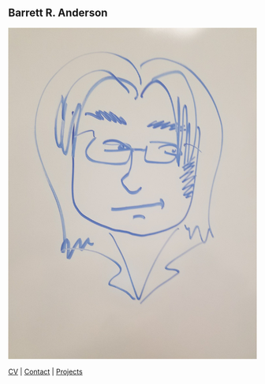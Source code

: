 ## Barrett R. Anderson

![Caricature of Barrett](basketch.jpg)

[CV](CV.html) | [Contact](contact.html) | [Projects](projects.html)
